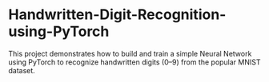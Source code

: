 # Handwritten-Digit-Recognition-using-PyTorch
This project demonstrates how to build and train a simple Neural Network using PyTorch to recognize handwritten digits (0–9) from the popular MNIST dataset.

